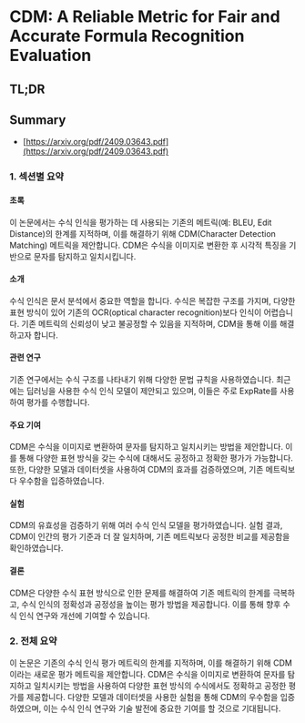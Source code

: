 # CDM: A Reliable Metric for Fair and Accurate Formula Recognition Evaluation
## TL;DR
## Summary
- [https://arxiv.org/pdf/2409.03643.pdf](https://arxiv.org/pdf/2409.03643.pdf)

### 1. 섹션별 요약

#### 초록
이 논문에서는 수식 인식을 평가하는 데 사용되는 기존의 메트릭(예: BLEU, Edit Distance)의 한계를 지적하며, 이를 해결하기 위해 CDM(Character Detection Matching) 메트릭을 제안합니다. CDM은 수식을 이미지로 변환한 후 시각적 특징을 기반으로 문자를 탐지하고 일치시킵니다.

#### 소개
수식 인식은 문서 분석에서 중요한 역할을 합니다. 수식은 복잡한 구조를 가지며, 다양한 표현 방식이 있어 기존의 OCR(optical character recognition)보다 인식이 어렵습니다. 기존 메트릭의 신뢰성이 낮고 불공정할 수 있음을 지적하며, CDM을 통해 이를 해결하고자 합니다.

#### 관련 연구
기존 연구에서는 수식 구조를 나타내기 위해 다양한 문법 규칙을 사용하였습니다. 최근에는 딥러닝을 사용한 수식 인식 모델이 제안되고 있으며, 이들은 주로 ExpRate를 사용하여 평가를 수행합니다.

#### 주요 기여
CDM은 수식을 이미지로 변환하여 문자를 탐지하고 일치시키는 방법을 제안합니다. 이를 통해 다양한 표현 방식을 갖는 수식에 대해서도 공정하고 정확한 평가가 가능합니다. 또한, 다양한 모델과 데이터셋을 사용하여 CDM의 효과를 검증하였으며, 기존 메트릭보다 우수함을 입증하였습니다.

#### 실험
CDM의 유효성을 검증하기 위해 여러 수식 인식 모델을 평가하였습니다. 실험 결과, CDM이 인간의 평가 기준과 더 잘 일치하며, 기존 메트릭보다 공정한 비교를 제공함을 확인하였습니다.

#### 결론
CDM은 다양한 수식 표현 방식으로 인한 문제를 해결하여 기존 메트릭의 한계를 극복하고, 수식 인식의 정확성과 공정성을 높이는 평가 방법을 제공합니다. 이를 통해 향후 수식 인식 연구와 개선에 기여할 수 있습니다.

### 2. 전체 요약
이 논문은 기존의 수식 인식 평가 메트릭의 한계를 지적하며, 이를 해결하기 위해 CDM이라는 새로운 평가 메트릭을 제안합니다. CDM은 수식을 이미지로 변환하여 문자를 탐지하고 일치시키는 방법을 사용하여 다양한 표현 방식의 수식에서도 정확하고 공정한 평가를 제공합니다. 다양한 모델과 데이터셋을 사용한 실험을 통해 CDM의 우수함을 입증하였으며, 이는 수식 인식 연구와 기술 발전에 중요한 기여를 할 것으로 기대됩니다.